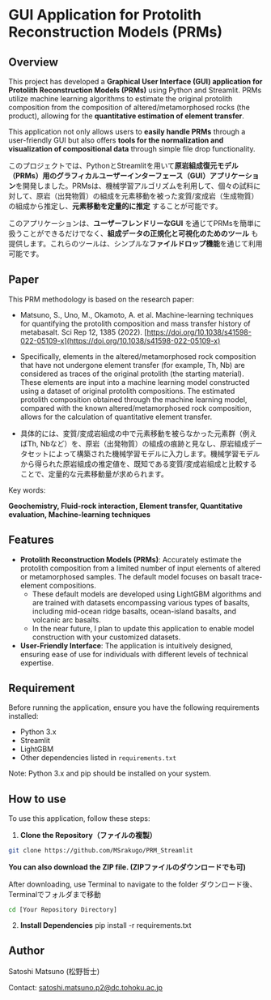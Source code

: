 # GUI Application for Protolith Reconstruction Models (PRMs)

## Overview
This project has developed a **Graphical User Interface (GUI) application for Protolith Reconstruction Models (PRMs)** using Python and Streamlit. PRMs utilize machine learning algorithms to estimate the original protolith composition from the composition of altered/metamorphosed rocks (the product), allowing for the **quantitative estimation of element transfer**.

This application not only allows users to **easily handle PRMs** through a user-friendly GUI but also offers **tools for the normalization and visualization of compositional data** through simple file drop functionality.

このプロジェクトでは、PythonとStreamlitを用いて**原岩組成復元モデル（PRMs）用のグラフィカルユーザーインターフェース（GUI）アプリケーション**を開発しました。PRMsは、機械学習アルゴリズムを利用して、個々の試料に対して、原岩（出発物質）の組成を元素移動を被った変質/変成岩（生成物質）の組成から推定し、**元素移動を定量的に推定** することが可能です。

このアプリケーションは、**ユーザーフレンドリーなGUI** を通じてPRMsを簡単に扱うことができるだけでなく、**組成データの正規化と可視化のためのツール** も提供します。これらのツールは、シンプルな**ファイルドロップ機能**を通じて利用可能です。

## Paper
This PRM methodology is based on the research paper:
* Matsuno, S., Uno, M., Okamoto, A. et al. Machine-learning techniques for quantifying the protolith composition and mass transfer history of metabasalt. Sci Rep 12, 1385 (2022). [https://doi.org/10.1038/s41598-022-05109-x](https://doi.org/10.1038/s41598-022-05109-x)

* Specifically, elements in the altered/metamorphosed rock composition that have not undergone element transfer (for example, Th, Nb) are considered as traces of the original protolith (the starting material). These elements are input into a machine learning model constructed using a dataset of original protolith compositions. The estimated protolith composition obtained through the machine learning model, compared with the known altered/metamorphosed rock composition, allows for the calculation of quantitative element transfer.
* 具体的には、変質/変成岩組成の中で元素移動を被らなかった元素群（例えばTh, Nbなど）を、原岩（出発物質）の組成の痕跡と見なし、原岩組成データセットによって構築された機械学習モデルに入力します。機械学習モデルから得られた原岩組成の推定値を、既知である変質/変成岩組成と比較することで、定量的な元素移動量が求められます。

Key words:

**Geochemistry, Fluid-rock interaction, Element transfer, Quantitative evaluation, Machine-learning techniques**

## Features
* **Protolith Reconstruction Models (PRMs)**: Accurately estimate the protolith composition from a limited number of input elements of altered or metamorphosed samples. The default model focuses on basalt trace-element compositions.
  * These default models are developed using LightGBM algorithms and are trained with datasets encompassing various types of basalts, including mid-ocean ridge basalts, ocean-island basalts, and volcanic arc basalts.
  * In the near future, I plan to update this application to enable model construction with your customized datasets.
* **User-Friendly Interface**: The application is intuitively designed, ensuring ease of use for individuals with different levels of technical expertise.

## Requirement
Before running the application, ensure you have the following requirements installed:

- Python 3.x
- Streamlit
- LightGBM
- Other dependencies listed in `requirements.txt`

Note: Python 3.x and pip should be installed on your system.

## How to use

To use this application, follow these steps:

1. **Clone the Repository（ファイルの複製）**
```bash
git clone https://github.com/MSrakugo/PRM_Streamlit
```
**You can also download the ZIP file. (ZIPファイルのダウンロードでも可)**

After downloading, use Terminal to navigate to the folder
ダウンロード後、Terminalでフォルダまで移動
```bash
cd [Your Repository Directory]
```

2. **Install Dependencies**
pip install -r requirements.txt





## Author

Satoshi Matsuno (松野哲士)

Contact: satoshi.matsuno.p2@dc.tohoku.ac.jp
